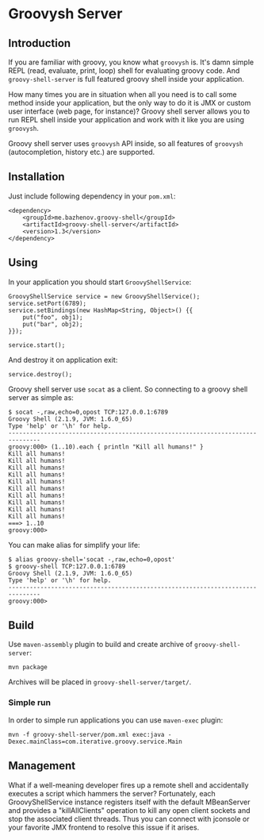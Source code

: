 Groovysh Server
===============

Introduction
------------

If you are familiar with groovy, you know what `groovysh` is. It's damn simple REPL (read, evaluate, print, loop) shell for evaluating
groovy code. And `groovy-shell-server` is full featured groovy shell inside your application.

How many times you are in situation when all you need is to call some method inside your application, but the only way to do it
is JMX or custom user interface (web page, for instance)? Groovy shell server allows you to run REPL shell inside your application
and work with it like you are using `groovysh`.

Groovy shell server uses `groovysh` API inside, so all features of `groovysh` (autocompletion, history etc.) are supported.

Installation
------------

Just include following dependency in your `pom.xml`:

	<dependency>
		<groupId>me.bazhenov.groovy-shell</groupId>
		<artifactId>groovy-shell-server</artifactId>
		<version>1.3</version>
	</dependency>

Using
-----

In your application you should start `GroovyShellService`:

	GroovyShellService service = new GroovyShellService();
	service.setPort(6789);
	service.setBindings(new HashMap<String, Object>() {{
		put("foo", obj1);
		put("bar", obj2);
	}});

	service.start();

And destroy it on application exit:

	service.destroy();

Groovy shell server use `socat` as a client. So connecting to a groovy shell server as simple as:

	$ socat -,raw,echo=0,opost TCP:127.0.0.1:6789
	Groovy Shell (2.1.9, JVM: 1.6.0_65)
	Type 'help' or '\h' for help.
	-------------------------------------------------------------------------------
	groovy:000> (1..10).each { println "Kill all humans!" }
	Kill all humans!
	Kill all humans!
	Kill all humans!
	Kill all humans!
	Kill all humans!
	Kill all humans!
	Kill all humans!
	Kill all humans!
	Kill all humans!
	Kill all humans!
	===> 1..10
	groovy:000>

You can make alias for simplify your life:

	$ alias groovy-shell='socat -,raw,echo=0,opost'
	$ groovy-shell TCP:127.0.0.1:6789
	Groovy Shell (2.1.9, JVM: 1.6.0_65)
	Type 'help' or '\h' for help.
	-------------------------------------------------------------------------------
	groovy:000>

Build
-----
Use `maven-assembly` plugin to build and create archive of `groovy-shell-server`:

	mvn package

Archives will be placed in `groovy-shell-server/target/`.

### Simple run

In order to simple run applications you can use `maven-exec` plugin:

	mvn -f groovy-shell-server/pom.xml exec:java -Dexec.mainClass=com.iterative.groovy.service.Main

Management
----------

What if a well-meaning developer fires up a remote shell and accidentally executes a script which hammers the server?	Fortunately,
each GroovyShellService instance registers itself with the default MBeanServer and provides a "killAllClients" operation to kill
any open client sockets and stop the associated client threads. Thus you can connect with jconsole or your favorite JMX frontend
to resolve this issue if it arises.
